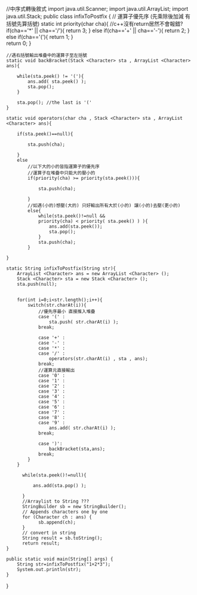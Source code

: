 //中序式轉後敘式
import java.util.Scanner;
import java.util.ArrayList;
import java.util.Stack;
public class infixToPostfix {
	// 運算子優先序 (先乘除後加減 有括號先算括號)
	static int priority(char cha){ //c++沒有return居然不會報錯? 
		if(cha=='*' || cha=='/'){
			return 3;
		}
		else
			if(cha=='+' || cha=='-'){
				return 2;
			}
			else
				if(cha=='('){
					return 1;
				}	
		return 0;
	}
	
	//遇右括號輸出堆疊中的運算子至左括號
	static void backBracket(Stack <Character> sta , ArrayList <Character> ans){
	    
		while(sta.peek() != '('){
			ans.add( sta.peek() );
			sta.pop();
		}
			      
		sta.pop(); //the last is '('
	}
	
	static void operators(char cha , Stack <Character> sta , ArrayList <Character> ans){
		
		if(sta.peek()==null){ 
	        
	        sta.push(cha);
	        
	    }
	    else
	        //以下大的小的皆指運算子的優先序
	        //運算子在堆疊中只能大的壓小的
			if(priority(cha) >= priority(sta.peek())){
			    
	        	sta.push(cha);
	        	
			}
			//如遇(小的)想壓(大的) 只好輸出所有大於(小的) 讓(小的)去壓(更小的)
			else{ 
				while(sta.peek()!=null && 
				priority(cha) < priority( sta.peek() ) ){
	       			ans.add(sta.peek());
	       			sta.pop();
	        	}
	        	sta.push(cha);
			}
			
	}
	
	static String infixToPostfix(String str){
		ArrayList <Character> ans = new ArrayList <Character> ();
		Stack <Character> sta = new Stack <Character> ();
		sta.push(null); 
		  
		  
		for(int i=0;i<str.length();i++){
			switch(str.charAt(i)){
			    //優先序最小 直接推入堆疊
				case '(' :
					sta.push( str.charAt(i) );
			    break;
			   
			    case '+' :
			    case '-' :
			    case '*' :
			    case '/' :
			    	operators(str.charAt(i) , sta , ans);
			    break;
			    //運算元直接輸出
			    case '0' :
			    case '1' :
			    case '2' :
			    case '3' :
			    case '4' :
		    	case '5' :
			    case '6' :
			    case '7' :
			    case '8' :
			    case '9' :
			    	ans.add( str.charAt(i) );
			    break;
			      
			    case ')':
			    	backBracket(sta,ans);
			    break;
		    }
		}
		  
		  while(sta.peek()!=null){
		  	
			  ans.add(sta.pop() );
	
		  }
		  //Arraylist to String ???
		  StringBuilder sb = new StringBuilder(); 
		  // Appends characters one by one 
		  for (Character ch : ans) { 
	            sb.append(ch); 
	      } 
	      // convert in string 
	      String result = sb.toString(); 
		  return result;
	}
	
	public static void main(String[] args) {
		String str=infixToPostfix("1+2*3");
		System.out.println(str);
	}

}
